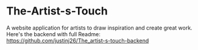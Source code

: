 # The-Artist-s-Touch
A website application for artists to draw inspiration and create great work.
Here's the backend with full Readme: https://github.com/justinj26/The_artist-s-touch-backend
